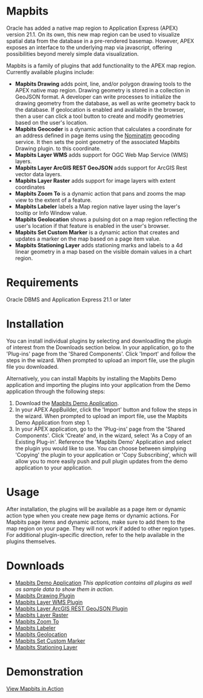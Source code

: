 # Mapbits
Oracle has added a native map region to Application Express (APEX) version 21.1. On its own, this new map region 
can be used to visualize spatial data from the database in a pre-rendered basemap. However, APEX exposes an interface
to the underlying map via javascript, offering possibilities beyond merely simple data visualization.

Mapbits is a family of plugins that add functionality to the APEX map region. Currently available plugins include:

- **Mapbits Drawing** adds point, line, and/or polygon drawing tools to the APEX native map region. Drawing geometry 
is stored in a collection in GeoJSON format. A developer can write processes to initialize the drawing geometry from the database, as well as write geometry back to the database. If geolocation is enabled and available in the browser, then a user can click a tool button to create and modify geometries based on the user's location.
- **Mapbits Geocoder** is a dynamic action that calculates a coordinate for an address defined in page items using the [Nominatim](https://nominatim.org/) geocoding service. It then sets the point geometry of the associated Mapbits Drawing plugin.
to this coordinate. 
- **Mapbits Layer WMS** adds support for OGC Web Map Service (WMS) layers.
- **Mapbits Layer ArcGIS REST GeoJSON** adds support for ArcGIS Rest vector data layers.
- **Mapbits Layer Raster** adds support for image layers with extent coordinates
- **Mapbits Zoom To** is a dynamic action that pans and zooms the map view to the extent of a feature. 
- **Mapbits Labeler** labels a Map region native layer using the layer's tooltip or Info Window value. 
- **Mapbits Geolocation** shows a pulsing dot on a map region reflecting the user's location if that feature is enabled in the user's browser. 
- **Mapbits Set Custom Marker** is a dynamic action that creates and updates a marker on the map based on a page item value.
- **Mapbits Stationing Layer** adds stationing marks and labels to a 4d linear geometry in a map based on the visible domain values in a chart region.
# Requirements
Oracle DBMS and Application Express 21.1 or later

# Installation
You can install individual plugins by selecting and downloadling the plugin of interest from the Downloads section below. In your application, go to the 'Plug-ins' page from the 'Shared Components'. Click 'Import' and follow the steps in the wizard. When prompted to upload an import file, use the plugin file you downloaded.

Alternatively, you can install Mapbits by installing the Mapbits Demo application and importing the plugins into your application from the Demo application through the following steps: 

1) Download the [Mapbits Demo Application](mapbits_demo_apex_application.sql).
2) In your APEX AppBuilder, click the 'Import' button and follow the steps in the wizard. When prompted to upload an import file, use the Mapbits Demo Application from step 1.
3) In your APEX application, go to the 'Plug-ins' page from the 'Shared Components'. Click 'Create' and, in the wizard, select 'As a Copy of an Existing Plug-in'. Reference the 'Mapbits Demo' Application and select the plugin you would like to use. You can choose between simplying 'Copying' the plugin to your application or 'Copy Subscribing', which will allow you to more easily push and pull plugin updates from the demo application to your application.

# Usage
After installation, the plugins will be available as a page item or dynamic action type when you create new page items or dynamic actions. For Mapbits page items and dynamic actions, make sure to add them to the map region on your page. They will not work if added to other region types. For additional plugin-specific direction, refer to the help available in the plugins themselves.

# Downloads
* [Mapbits Demo Application](mapbits_demo_apex_application.sql) *This application contains all plugins as well as sample data to show them in action.*
* [Mapbits Drawing Plugin](APEX_Map_Region_Accessory_Plugins/item_type_plugin_mil_army_usace_mapbits_draw.sql)
* [Mapbits Layer WMS Plugin](APEX_Map_Region_Accessory_Plugins/item_type_plugin_mil_army_usace_mapbits_layer_wms.sql)
* [Mapbits Layer ArcGIS REST GeoJSON Plugin](APEX_Map_Region_Accessory_Plugins/item_type_plugin_mil_army_usace_mapbits_layer_rest_gjs.sql)
* [Mapbits Layer Raster](APEX_Map_Region_Accessory_Plugins/item_type_plugin_mil_army_usace_mapbits_layer_raster.sql)
* [Mapbits Zoom To](APEX_Map_Region_Accessory_Plugins/dynamic_action_plugin_mil_army_usace_mapbits_zoom_to.sql)
* [Mapbits Labeler](APEX_Map_Region_Accessory_Plugins/item_type_plugin_mil_army_usace_mapbits_labeler.sql)
* [Mapbits Geolocation](APEX_Map_Region_Accessory_Plugins/item_type_plugin_mil_army_usace_mapbits_geolocation.sql)
* [Mapbits Set Custom Marker](APEX_Map_Region_Accessory_Plugins/dynamic_action_plugin_mil_army_usace_mapbits_custommarker.sql)
* [Mapbits Stationing Layer](APEX_Map_Region_Accessory_Plugins/item_type_plugin_mil_army_usace_mapbits_layer_station.sql)

# Demonstration
[View Mapbits in Action](https://taw4i5xyrvvl9hk-usacedemo.adb.us-ashburn-1.oraclecloudapps.com/ords/r/grep02/mapbits-demo/home)
